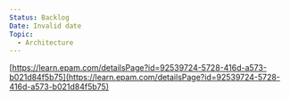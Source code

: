 ```yaml
---
Status: Backlog
Date: Invalid date
Topic:
  - Architecture
---
```

[https://learn.epam.com/detailsPage?id=92539724-5728-416d-a573-b021d84f5b75](https://learn.epam.com/detailsPage?id=92539724-5728-416d-a573-b021d84f5b75)